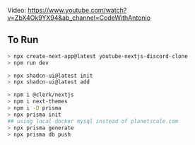 Video: https://www.youtube.com/watch?v=ZbX4Ok9YX94&ab_channel=CodeWithAntonio

## To Run

```bash
> npx create-next-app@latest youtube-nextjs-discord-clone
> npm run dev

> npx shadcn-ui@latest init
> npx shadcn-ui@latest add

> npm i @clerk/nextjs
> npm i next-themes
> npm i -D prisma
> npx prisma init
## using local docker mysql instead of planetscale.com
> npx prisma generate
> npx prisma db push
```